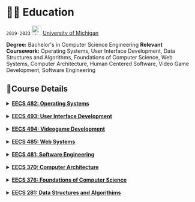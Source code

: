 # 👨‍🎓 Education

`2019-2023`  <img src="https://upload.wikimedia.org/wikipedia/commons/3/36/Michigan_Wolverines_Block_M.png?20150520011101" alt="drawing" width="25"/> [University of Michigan](https://umich.edu/)

<strong>Degree:</strong> Bachelor's in Computer Science Engineering
<strong>Relevant Coursework:</strong> Operating Systems, User Interface Development, Data Structures and Algorithms,
Foundations of Computer Science, Web Systems, Computer Architecture, Human Centered Software, Video Game Development, Software Engineering


## 📖Course Details
<details>
  <summary><strong style="color:rgb(240, 248, 255)"><a href="  https://web.eecs.umich.edu/~harshavm/eecs482/">EECS 482: Operating Systems</a></strong></summary>
        <p>EECS 482 is an introductory course on operating systems at the senior undergraduate or first-year graduate level. The objective of the course is to teach the issues involved in the design and implementation of modern operating systems. </p>
        <ul>
            <li>Implement several modules that form much of the core functionality in modern operating systems</li>
            <li>Gain practical exposure to topics such as threads, virtual memory management, client-server systems, and file systems</li>
            <li>Assign homework questions that will be covered in the lab sections</li>
        </ul>
</details>
<br>

<details>
  <summary><strong style="color:rgb(240, 248, 255)"><a href="https://umich.instructure.com/courses/488395/assignments/syllabus">EECS 493: User Interface Development</a></strong></summary>
  <ul>
    <li>Gain practical experience with the design, implementation, and testing of user interfaces</li>
    <li>Present design methods, UI abstractions, and practical examples of tools and languages commonly used in UI development</li>
    <li>Focus on web development for UI creation</li>
    <li>Assume significant experience with object-oriented programming</li>
    <li>Benefit from experience with web technologies</li>
    <li>Cover core concepts and methods in web programming</li>
  </ul>
</details>
<br>

<details>
  <summary><strong style="color:rgb(240, 248, 255)"><a href="https://www.eecs494.com/">EECS 494: Videogame Development</a></strong></summary>
  <p>Through this course, students will gain hands-on experience in all aspects of game development, from initial design to final marketing and presentation, and will have the opportunity to showcase their work to a large audience. </p>
  <ul>
    <li>Implement small-to-medium sized digital games and interactive experiences using industry-standard techniques and technology, including Game Engines (Unity), Design Patterns, Shaders, and Basic Graphics Programming</li>
    <li>Design purposeful, engaging user experiences with elements such as interesting decisions, player guidance, "juice", positive/negative feedback loops, and MDA</li>
    <li>Practice non-engineering disciplines, such as art styles, artistic intent, audio, marketing, at a basic level in the creation of well-rounded products</li>
    <li>Carry out user testing and analysis of user feedback, incorporating iterative design process, weekly playtesting, bias reduction techniques, and analytics</li>
    <li>Work efficiently in teams of 2-5 using agile production methods and software, including project management software (JIRA), sprints, iterative design process, and version control</li>
    <li>Exhibit and market substantial software products to large crowds before public/commercial release</li>
  </ul>
</details>
<br>

<details>
  <summary><strong style="color:rgb(240, 248, 255)"><a href="https://eecs485.org/syllabus.html">EECS 485: Web Systems</a></strong></summary>
  <ul>
    <li>Design and implement a web application</li>
    <li>Balance the trade-offs between static pages, server-side dynamic pages and client-side dynamic pages</li>
    <li>Use JavaScript and asynchronous programming to invoke remote procedure calls in web user interfaces</li>
    <li>Use JSON for messaging and data exchange</li>
    <li>Design and implement a parallel program using processes, threads, and sockets</li>
    <li>Process web data using a parallel compute framework such as MapReduce</li>
    <li>Use IaaS and PaaS to scale a web application</li>
    <li>Balance the trade-offs of different distributed storage systems</li>
    <li>Design and implement a pipeline of MapReduce programs to build a web search inverted index</li>
    <li>Rank search results using text and link analysis</li>
    <li>Balance the trade-offs of different auction mechanisms for web ad sales</li>
    <li>Describe how web recommendations are made</li>
    <li>Describe the societal impact of web technology</li>
  </ul>
</details>
<br>

<details>
  <summary><strong style="color:rgb(240, 248, 255)"><a href="https://web.eecs.umich.edu/~weimerw/481/">EECS 481: Software Engineering</a></strong></summary>
  <p>Successful software projects require more than just technical expertise. Figuring out what the client wants, collaborating in a team, managing complexity, mitigating risks, staying on time and budget, and determining, under various constraints, when a product is "good enough" to be shipped are equally important topics that often have a significant human component. This course explores these issues broadly and covers the fundamentals of modern software engineering and analysis.</p>
  <p>This course focuses on software engineering and analysis. At a high level, the course is organized around five core topics:</p>
  <ul>
    <li>Measurement and Risk Overview</li>
    <li>Quality Assurance (especially testing)</li>
    <li>Software Defects</li>
    <li>Software Design</li>
    <li>Productivity at Scale (coding)</li>
  </ul>
</details>
<br>

<details>
  <summary><strong style="color:rgb(240, 248, 255)"><a href="https://eecs370.github.io/">EECS 370: Computer Architecture</a></strong></summary>
  <ul>
    <li>Understanding the basics of how computers execute programs</li>
    <li>Know the hardware building blocks which form the functional units of a computer</li>
    <li>Ability to describe computer hardware through diagrams, finite-state machines, and hardware simulators (expressed in programs written in the C programming language)</li>
    <li>Ability to create programs in a low-level language (expressed in Assembly language)</li>
  </ul>
</details>
<br>

<details>
  <summary><strong style="color:rgb(240, 248, 255)"><a href="https://eecs376.org/">EECS 376: Foundations of Computer Science</a></strong></summary>
  <ul>
    <li>Introduction to Computer Science theory, with applications</li>
    <li>Design and analysis of algorithms, including divide-and-conquer and dynamic programming</li>
    <li>Fundamentals of computability and complexity</li>
    <li>Identify what problems a computer cannot solve at all and what problems are unlikely to be efficiently solvable</li>
    <li>Apply approximations to computationally hard problems</li>
    <li>Introduction to randomness in computation</li>
    <li>Benefits of using randomness in algorithms and how to analyze randomized algorithms</li>
    <li>Applications of computational hardness to cryptography</li>
    <li>Specific algorithms essential to the internet</li>
  </ul>
</details>
<br>

<details>
  <summary><strong style="color:rgb(240, 248, 255)"><a href="https://eecs281staff.github.io/eecs281.org/#syllabus">EECS 281: Data Structures and Algorithims</a></strong></summary>
  <ul>
    <li>Introductory course in data structures and algorithms at the undergraduate level</li>
    <li>Presents a number of fundamental techniques to solve common programming problems</li>
    <li>Determines an abstract specification for a solution and examines one or more potential representations to implement the abstract specification</li>
    <li>Focuses on representations with significant advantages in time/space required to solve large problem instances</li>
    <li>Considers special cases of a general problem that admit particularly elegant solutions</li>
  </ul>
</details>
